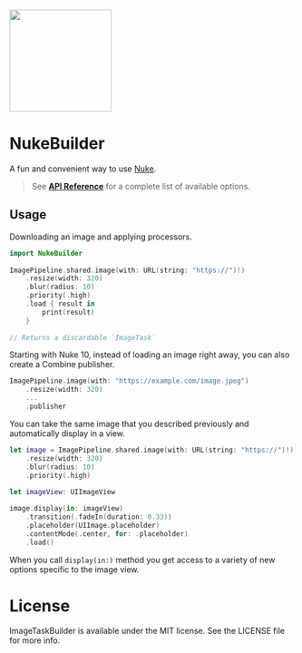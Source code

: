 <br/>

<p align="left"><img src="https://cloud.githubusercontent.com/assets/1567433/13918338/f8670eea-ef7f-11e5-814d-f15bdfd6b2c0.png" height="180"/>

# NukeBuilder

A fun and convenient way to use [Nuke](https://github.com/kean/Nuke).

> See [**API Reference**](https://kean-org.github.io/docs/nuke-builder/reference/0.9.0/index.html) for a complete list of available options.

## Usage

Downloading an image and applying processors.

```swift
import NukeBuilder
    
ImagePipeline.shared.image(with: URL(string: "https://")!)
    .resize(width: 320)
    .blur(radius: 10)
    .priority(.high)
    .load { result in
        print(result)
    }
    
// Returns a discardable `ImageTask`
```
    
Starting with Nuke 10, instead of loading an image right away, you can also create a Combine publisher.

```swift
ImagePipeline.image(with: "https://example.com/image.jpeg")
    .resize(width: 320)
    ...
    .publisher
```
    
You can take the same image that you described previously and automatically display in a view.

```swift
let image = ImagePipeline.shared.image(with: URL(string: "https://")!)
    .resize(width: 320)
    .blur(radius: 10)
    .priority(.high)
    
let imageView: UIImageView

image.display(in: imageView)
    .transition(.fadeIn(duration: 0.33))
    .placeholder(UIImage.placeholder)
    .contentMode(.center, for: .placeholder)
    .load()
```

When you call `display(in:)` method you get access to a variety of new options specific to the image view.

# License

ImageTaskBuilder is available under the MIT license. See the LICENSE file for more info.
